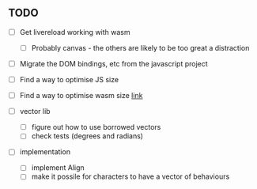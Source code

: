 ## TODO

- [ ] Get livereload working with wasm
  - [ ] Probably canvas - the others are likely to be too great a distraction
- [ ] Migrate the DOM bindings, etc from the javascript project
- [ ] Find a way to optimise JS size
- [ ] Find a way to optimise wasm size [link](https://rustwasm.github.io/docs/book/game-of-life/code-size.html)

- [ ] vector lib
  - [ ] figure out how to use borrowed vectors
  - [ ] check tests (degrees and radians)

- [ ] implementation
  - [ ] implement Align
  - [ ] make it possile for characters to have a vector of behaviours
